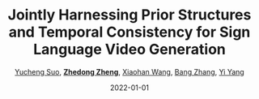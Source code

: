---
title: "Jointly Harnessing Prior Structures and Temporal Consistency for Sign Language Video Generation"
collection: publications
permalink: /publication/Jointly-2022
date: 2022-01-01
doi: 
venue: 'arXiv preprint arXiv:2207.03714'
author: '<a href=&apos;https://zdzheng.xyz/authors/Yucheng-Suo&apos;>Yucheng Suo</a>,  <a href=&apos;https://zdzheng.xyz/authors/Zhedong-Zheng&apos;><strong>Zhedong Zheng</strong></a>,  <a href=&apos;https://zdzheng.xyz/authors/Xiaohan-Wang&apos;>Xiaohan Wang</a>,  <a href=&apos;https://zdzheng.xyz/authors/Bang-Zhang&apos;>Bang Zhang</a>,  <a href=&apos;https://zdzheng.xyz/authors/Yi-Yang&apos;>Yi Yang</a>'
citation: ' Yucheng Suo,  Zhedong Zheng,  Xiaohan Wang,  Bang Zhang,  Yi Yang, &quot;Jointly Harnessing Prior Structures and Temporal Consistency for Sign Language Video Generation.&quot; arXiv preprint arXiv:2207.03714, 2022.'
pub_year: '2022'
bib: >
    @article{suo2022jointly,  
    author = "Suo, Yucheng and Zheng, Zhedong and Wang, Xiaohan and Zhang, Bang and Yang, Yi",  
    title = "Jointly Harnessing Prior Structures and Temporal Consistency for Sign Language Video Generation",  
    journal = "arXiv preprint arXiv:2207.03714",  
    year = "2022"
    }

---